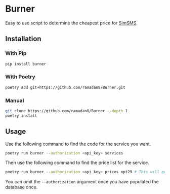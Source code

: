 # Burner

Easy to use script to determine the cheapest price for [SimSMS](https://simsms.org/).

## Installation

### With Pip

```bash
pip install burner
```

### With Poetry

```bash
poetry add git+https://github.com/ramadan8/Burner.git
```

### Manual

```bash
git clone https://github.com/ramadan8/Burner --depth 1
poetry install
```

## Usage

Use the following command to find the code for the service you want.

```bash
poetry run burner --authorization <api_key> services
```

Then use the following command to find the price list for the service.

```bash
poetry run burner --authorization <api_key> prices opt29 # This will get the price list for Telegram.
```

You can omit the `--authorization` argument once you have populated the database once.
